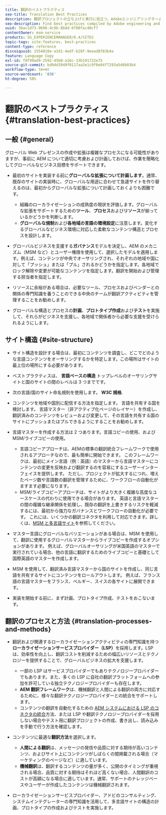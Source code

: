 ```yaml
---
title: 翻訳のベストプラクティス
seo-title: Translation Best Practices
description: 翻訳プロジェクトの立ち上げと実行に役立つ、Adobeエンジニアリングチームとコンサルティングチームがコンパイルしたベストプラクティスを見つけます。
seo-description: Find best practices compiled by Adobe engineering and consulting teams to help you get up and running with translation projects.
uuid: 3bac1d73-9696-4c9b-8bdd-6f00fac40cf7
contentOwner: msm-service
products: SG_EXPERIENCEMANAGER/6.4/SITES
topic-tags: site-features, best-practices
content-type: reference
discoiquuid: 1554010e-a1d1-4edf-b28f-9eead8f83b4a
feature: Language Copy
exl-id: f8f99ad9-2592-45b0-a16c-33b191722e75
source-git-commit: bd94d3949f0117aa3e1c9f0e84f7293a5d6b03b4
workflow-type: tm+mt
source-wordcount: '836'
ht-degree: 58%

---
```


# 翻訳のベストプラクティス{#translation-best-practices}

## 一般 {#general}

グローバル Web プレゼンスの作成や拡張は複雑なプロセスになる可能性がありますが、事前に AEM について適切に考慮および計画しておけば、作業を簡略化してグローバルなビジネス目標をサポートできます。

* 最初のサイトを実装する前に&#x200B;**グローバルな拡張について計画します**。通常、既存のサイトの実装時に、グローバルな用途に合わせて急遽サイトを作り替えるのは、最初からグローバルな拡張について計画しておくよりも困難です。

   * 組織のローカライゼーションの成熟度の現状を評価します。グローバルな拡張をサポートするための&#x200B;**ツール**、**プロセス**&#x200B;および&#x200B;**リソース**&#x200B;が揃っているかどうかを判断します。
   * **グローバルな規制**&#x200B;および&#x200B;**各地域の言語の環境設定**&#x200B;に注意します。変化するグローバルなビジネス環境に対応した柔軟なコンテンツ構造とプロセスを設計します。

* グローバルビジネスを支援する&#x200B;**ガバナンス**&#x200B;モデルを決定し、AEM のメカニズム（MSM など）とユーザー権限を使用して、選択したモデルを適用します。例えば、コンテンツが中央でオーサリングされ、それぞれの地域や国に対して「プッシュ」または「プル」されるかどうかを指定します。各地域でロック解除や変更が可能なコンテンツを指定します。翻訳を開始および管理する担当者を指定します。
* リソースに余裕がある場合は、必要なツール、プロセスおよびベンダーとの関係の専門知識を養うことのできる中央のチームが翻訳アクティビティを管理することをお勧めします。
* グローバルな構造とプロセスの&#x200B;**計画**、**プロトタイプ作成**&#x200B;および&#x200B;**テスト**&#x200B;を実施して、それらがビジネスを支援し、各地域で関係者から必要な支援を受けられるようにします。

## サイト構造 {#site-structure}

* サイト構造を設計する場合は、最初にコンテンツを調査し、どこでどのような言語コンテンツをオーサリングするかを特定します。この場所はサイトの最上位の場所にする必要があります。
* ベストプラクティスは、 **言語ベースの構造** トップレベルのオーサリングサイトと国のサイトの間のレベルは 3 つまでです。
* 次の言語/国のサイト命名規則を使用します。 **W3C 規格**.
* コンテンツを地域や国別に配信する方法を指定します。 言語を共有する国を検討します。 言語マスター（非アクティブ化ページのレイヤー）を作成し、翻訳済みのコンテンツをレビューおよび変更して、その言語を共有する国のサイトにプッシュまたはプルできるようにすることをお勧めします。
* 言語マスターを作成する方法は 2 つあります。言語コピーの使用、および MSM/ライブコピーの使用。

   * 言語コピーアプローチは、AEMの標準の翻訳統合フレームワークで使用されるアプローチなので、最も簡単に開始できます。 このフレームワークは、最初にメイン言語（例：英語）のマスターから言語マスターにコンテンツの変更を反映および翻訳するのを容易にするユーザーインターフェイスを提供します。 ただし、プロジェクトが拡大するにつれ、増えたページ数や言語数の翻訳を管理するために、ワークフローの自動化がますます必要になります。
   * MSM/ライブコピーアプローチは、サイトがより大きく複雑な高度なユースケースの代わりに使用できる場合があります。 英語と言語マスターの間の複雑な継承関係を処理し、既存の翻訳を上書きするリスクを軽減するには、最初から強力なガバナンスとワークフローの自動化が必要です。 これには、いくつかの翻訳コネクタを利用して対応できます。詳しくは、[MSM と多言語サイト](/help/sites-administering/msm-best-practices.md#msm-and-multilingual-websites)を参照してください。

* マスター言語にグローバルなバリエーションがある場合は、MSM を使用して、翻訳に使用するグローバルマスターからライブコピーを作成するオプションがあります。 例えば、グローバルオーサリングが米国英語のマスターで実行されている場合、他の言語に翻訳するためのライブコピーと基礎として国際英語のマスターを作成します。
* MSM を使用して、翻訳済み言語マスターから国のサイトを作成し、同じ言語を共有するサイトにコンテンツをロールアウトします。 例えば、フランス語の言語マスターをフランス、ベルギー、スイスの各サイトに展開できます。
* 実装を開始する前に、まず計画、プロトタイプ作成、テストをおこないます。

## 翻訳のプロセスと方法 {#translation-processes-and-methods}

* 翻訳および関連するローカライゼーションアクティビティの専門知識を持つ&#x200B;**ローカライゼーションサービスプロバイダー（LSP）**&#x200B;を採用します。LSP は、効率性を向上し、翻訳コストを削減するための幅広いリソースとテクノロジーを提供することで、グローバルビジネスの拡大を支援します。

   * 一部の LSP はサービスプロバイダーでもありテクノロジープロバイダーでもあります。また、多くの LSP に自社の翻訳プラットフォームへの参加を許可している独立テクノロジープロバイダーも存在します。
   * **AEM 翻訳フレームワーク**&#x200B;は、機械翻訳と人間による翻訳の両方に対応するために、様々な翻訳テクノロジープロバイダーとの統合をサポートします。
   * コンテンツの翻訳を自動化するための [AEM システムにおける LSP のコネクタの統合](/help/sites-administering/translation.md)方法、または LSP や翻訳テクノロジープロバイダーを採用しない場合やテスト用に翻訳プロジェクトの作成、書き出し、読み込みを手動で行う方法を確認します。

* コンテンツに最適な&#x200B;**翻訳方法**&#x200B;を選択します。

   * **人間による翻訳**&#x200B;は、メッセージの発信や品質に対する期待が高いコンテンツ、およびサイト上にコンテンツがしばらくの間掲載される場合（マーケティングのページなど）に適しています。
   * **機械翻訳**&#x200B;は、翻訳するコンテンツの量が多く、公開のタイミングが重視される場合、品質に対する期待はそれほど高くない場合、人間翻訳のコストが高額になる場合に適しています。通常、サポートのナレッジベースやユーザーが作成したコンテンツは機械翻訳されます。

* ローカライゼーションサービスプロバイダー、アドビのコンサルティング、システムインテグレーターの専門知識を活用して、多言語サイトの構造の計画、プロトタイプの作成およびテストを実施します。
